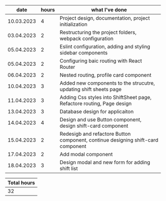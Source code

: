 | date  |  hours |  what I've done |
|---|---|---|
|10.03.2023  | 4 |  Project design, documentation, project initialization |
|03.04.2023  | 2 |  Restructuring the project folders, webpack configuration |
|05.04.2023  | 2 |  Eslint configuration, adding and styling sidebar components |
|05.04.2023  | 2 |  Configuring baic routing with React Router |
|06.04.2023  | 2 |  Nested routing, profile card component |
|10.04.2023  | 3 |  Added new components to the strucutre, updating shift sheets page |
|11.04.2023  | 3 |  Adding Css styles into ShiftSheet page, Refactore routing, Page design |
|13.04.2023  | 3 |  Database design for applicaiton|
|14.04.2023  | 4 |  Design and use Button component, design shift-card component|
|15.04.2023  | 2 |  Redesigb and refactore Button component, continue designing shift-card component|
|17.04.2023  | 2 |  Add modal component |
|18.04.2023  | 3 |  Design modal and new form for adding shift list |


| Total hours |
|-------------|
|     32    |
